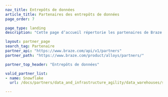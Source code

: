 ```yaml
---
nav_title: Entrepôts de données
article_title: Partenaires des entrepôts de données
page_order: 7

page_type: landing
description: "Cette page d’accueil répertorie les partenaires de Braze (Alloys) qui vous aident à utiliser les données issues de vos campagnes de communication."

layout: partner_page
search_tag: Partenaire
partner_api: "https://www.braze.com/api/v1/partners"
partner_path: "https://www.braze.com/product/alloys/partners/"

partner_top_header: "Entrepôts de données"

valid_partner_list:
- name: Snowflake
  url: /docs/partners/data_and_infrastructure_agility/data_warehouses/snowflake/

---
```

